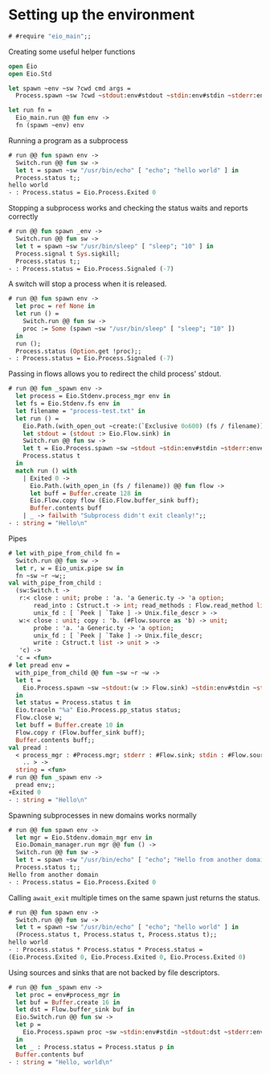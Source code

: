 # Setting up the environment

```ocaml
# #require "eio_main";;
```

Creating some useful helper functions

```ocaml
open Eio
open Eio.Std

let spawn ~env ~sw ?cwd cmd args =
  Process.spawn ~sw ?cwd ~stdout:env#stdout ~stdin:env#stdin ~stderr:env#stderr env#process_mgr cmd args

let run fn =
  Eio_main.run @@ fun env ->
  fn (spawn ~env) env
```

Running a program as a subprocess

```ocaml
# run @@ fun spawn env ->
  Switch.run @@ fun sw ->
  let t = spawn ~sw "/usr/bin/echo" [ "echo"; "hello world" ] in
  Process.status t;;
hello world
- : Process.status = Eio.Process.Exited 0
```

Stopping a subprocess works and checking the status waits and reports correctly

```ocaml
# run @@ fun spawn _env ->
  Switch.run @@ fun sw ->
  let t = spawn ~sw "/usr/bin/sleep" [ "sleep"; "10" ] in
  Process.signal t Sys.sigkill;
  Process.status t;;
- : Process.status = Eio.Process.Signaled (-7)
```

A switch will stop a process when it is released.
<!-- Need a better test of this... -->

```ocaml
# run @@ fun spawn env ->
  let proc = ref None in 
  let run () =
    Switch.run @@ fun sw ->
    proc := Some (spawn ~sw "/usr/bin/sleep" [ "sleep"; "10" ])
  in
  run ();
  Process.status (Option.get !proc);;
- : Process.status = Eio.Process.Signaled (-7)
```

Passing in flows allows you to redirect the child process' stdout.

```ocaml
# run @@ fun _spawn env ->
  let process = Eio.Stdenv.process_mgr env in
  let fs = Eio.Stdenv.fs env in
  let filename = "process-test.txt" in
  let run () =
    Eio.Path.(with_open_out ~create:(`Exclusive 0o600) (fs / filename)) @@ fun stdout ->
    let stdout = (stdout :> Eio.Flow.sink) in
    Switch.run @@ fun sw ->
    let t = Eio.Process.spawn ~sw ~stdout ~stdin:env#stdin ~stderr:env#stderr process "/usr/bin/echo" [ "echo"; "Hello" ] in
    Process.status t
  in
  match run () with
    | Exited 0 ->
      Eio.Path.(with_open_in (fs / filename)) @@ fun flow ->
      let buff = Buffer.create 128 in
      Eio.Flow.copy flow (Eio.Flow.buffer_sink buff);
      Buffer.contents buff
    | _ -> failwith "Subprocess didn't exit cleanly!";;
- : string = "Hello\n"
```

Pipes

```ocaml
# let with_pipe_from_child fn =
  Switch.run @@ fun sw ->
  let r, w = Eio_unix.pipe sw in
  fn ~sw ~r ~w;;
val with_pipe_from_child :
  (sw:Switch.t ->
   r:< close : unit; probe : 'a. 'a Generic.ty -> 'a option;
       read_into : Cstruct.t -> int; read_methods : Flow.read_method list;
       unix_fd : [ `Peek | `Take ] -> Unix.file_descr > ->
   w:< close : unit; copy : 'b. (#Flow.source as 'b) -> unit;
       probe : 'a. 'a Generic.ty -> 'a option;
       unix_fd : [ `Peek | `Take ] -> Unix.file_descr;
       write : Cstruct.t list -> unit > ->
   'c) ->
  'c = <fun>
# let pread env =
  with_pipe_from_child @@ fun ~sw ~r ~w ->
  let t =
    Eio.Process.spawn ~sw ~stdout:(w :> Flow.sink) ~stdin:env#stdin ~stderr:env#stderr env#process_mgr "/usr/bin/echo" [ "echo"; "Hello" ] 
  in
  let status = Process.status t in
  Eio.traceln "%a" Eio.Process.pp_status status;
  Flow.close w;
  let buff = Buffer.create 10 in
  Flow.copy r (Flow.buffer_sink buff);
  Buffer.contents buff;;
val pread :
  < process_mgr : #Process.mgr; stderr : #Flow.sink; stdin : #Flow.source;
    .. > ->
  string = <fun>
# run @@ fun _spawn env ->
  pread env;;
+Exited 0
- : string = "Hello\n"
```

Spawning subprocesses in new domains works normally

```ocaml
# run @@ fun spawn env ->
  let mgr = Eio.Stdenv.domain_mgr env in
  Eio.Domain_manager.run mgr @@ fun () ->
  Switch.run @@ fun sw ->
  let t = spawn ~sw "/usr/bin/echo" [ "echo"; "Hello from another domain" ] in
  Process.status t;;
Hello from another domain
- : Process.status = Eio.Process.Exited 0
```

Calling `await_exit` multiple times on the same spawn just returns the status.

```ocaml
# run @@ fun spawn env ->
  Switch.run @@ fun sw ->
  let t = spawn ~sw "/usr/bin/echo" [ "echo"; "hello world" ] in
  (Process.status t, Process.status t, Process.status t);;
hello world
- : Process.status * Process.status * Process.status =
(Eio.Process.Exited 0, Eio.Process.Exited 0, Eio.Process.Exited 0)
```

Using sources and sinks that are not backed by file descriptors.

```ocaml
# run @@ fun _spawn env ->
  let proc = env#process_mgr in
  let buf = Buffer.create 16 in
  let dst = Flow.buffer_sink buf in
  Eio.Switch.run @@ fun sw ->
  let p = 
    Eio.Process.spawn proc ~sw ~stdin:env#stdin ~stdout:dst ~stderr:env#stderr "/usr/bin/echo" [ "echo"; "Hello, world" ]
  in
  let _ : Process.status = Process.status p in
  Buffer.contents buf
- : string = "Hello, world\n"
```
